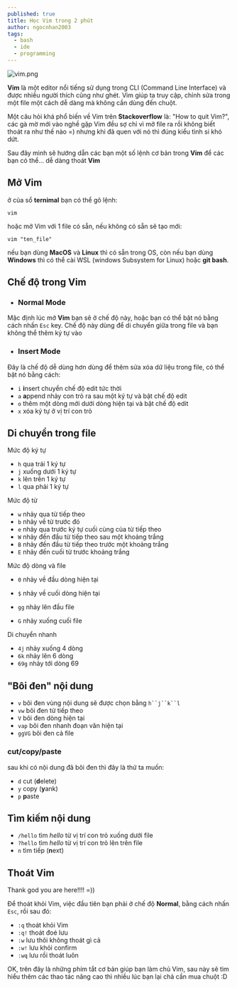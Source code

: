 ```yaml
---
published: true
title: Học Vim trong 2 phút
author: ngocnhan2003
tags:
  - bash
  - ide
  - programming
---
```

![vim.png]({{site.cdn_img_raw}}/_posts/vim.png)

**Vim** là một editor nổi tiếng sử dụng trong CLI (Command Line Interface) và được nhiều người thích cũng như ghét. Vim giúp ta truy cập, chỉnh sửa trong một file một cách dễ dàng mà không cần dùng đến chuột.

Một câu hỏi khá phổ biến về Vim trên **Stackoverflow** là: "How to quit Vim?", các gà mờ mới vào nghề gặp Vim đều sợ chỉ vì mở file ra rồi không biết thoát ra như thế nào =) nhưng khi đã quen với nó thì đúng kiểu tình si khó dứt.

Sau đây mình sẽ hướng dẫn các bạn một số lệnh cơ bản trong **Vim** để các bạn có thể... dễ dàng thoát **Vim**

## Mở Vim
ở của sổ **ternimal** bạn có thể gõ lệnh:
```
vim
```
hoặc mở Vim với 1 file có sẵn, nếu không có sẵn sẽ tạo mới:
```
vim "ten_file"
```
nếu bạn dùng **MacOS** và **Linux** thì có sẵn trong OS, còn nếu bạn dùng **Windows** thì có thể cài WSL (windows Subsystem for Linux) hoặc **git bash**.

## Chế độ trong Vim
- ### Normal Mode
Mặc định lúc mở **Vim** bạn sẽ ở chế độ này, hoặc bạn có thể bật nó bằng cách nhấn `Esc` key.
Chế độ này dùng để di chuyển giữa trong file và bạn không thể thêm ký tự vào

- ### Insert Mode
Đây là chế độ dễ dùng hơn dùng để thêm sửa xóa dữ liệu trong file, có thể bật nó bằng cách:
 * `i` **i**nsert chuyển chế độ edit tức thời
 * `a` **a**ppend nhảy con trỏ ra sau một ký tự và bật chế độ edit
 * `o` thêm một dòng mới dưới dòng hiện tại và bật chế độ edit
 * `x` xóa ký tự ở vị trí con trỏ

## Di chuyển trong file
Mức độ ký tự
- `h`  qua trái 1 ký tự
- `j`  xuống dưới 1 ký tự
- `k`  lên trên 1 ký tự
- `l`  qua phải 1 ký tự

Mức độ từ
- `w` nhảy qua từ tiếp theo
- `b` nhảy về từ trước đó
- `e` nhảy qua trước ký tự cuối cùng của từ tiếp theo 
- `W` nhảy đến đầu từ tiếp theo sau một khoảng trắng
- `B` nhảy đến đầu từ tiếp theo trước một khoảng trắng
- `E` nhảy đến cuối từ trước khoảng trắng


Mức độ dòng và file
- `0`  nhảy về đầu dòng hiện tại
- `$`  nhảy về cuối dòng hiện tại

- `gg`  nhảy lên đầu file
- `G`  nhảy xuống cuối file


Di chuyển nhanh
- `4j` nhảy xuống 4 dòng
- `6k` nhảy lên 6 dòng
- `69g`  nhảy tới dòng 69

## "Bôi đen" nội dung
- `v` bôi đen vùng nội dung sẽ được chọn bằng `h``j``k``l`
- `vw` bôi đen từ tiếp theo
- `V` bôi đen dòng hiện tại
- `vap` bôi đen nhanh đoạn văn hiện tại
- `ggVG` bôi đen cả file

### cut/copy/paste
sau khi có nội dung đã bôi đen thì đây là thứ ta muốn:
- `d` cut (**d**elete)
- `y` copy (**y**ank)
- `p` **p**aste

## Tìm kiếm nội dung
- `/hello` tìm _hello_ từ vị trí con trỏ xuống dưới file 
- `?hello` tìm _hello_ từ vị trí con trỏ lên trên file
- `n` tìm tiếp (**n**ext)

## Thoát Vim
Thank god you are here!!!! =))

Để thoát khỏi Vim, việc đầu tiên bạn phải ở chế độ **Normal**, bằng cách nhấn `Esc`, rồi sau đó:
- `:q` thoát khỏi Vim
- `:q!` thoát đoé lưu
- `:w` lưu thôi không thoát gì cả
- `:w!` lưu khỏi confirm
- `:wq` lưu rồi thoát luôn


OK, trên đây là những phím tắt cơ bản giúp bạn làm chủ Vim, sau này sẽ tìm hiểu thêm các thao tác nâng cao thì nhiều lúc bạn lại chả cần mua chuột :D
